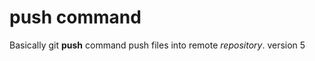push command
==============

Basically git **push** command push files into remote *repository*.
version 5


